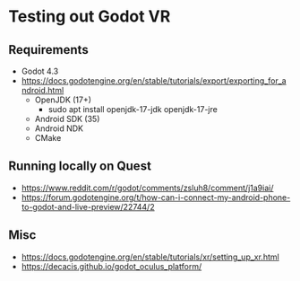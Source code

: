 # Testing out Godot VR

## Requirements

* Godot 4.3
* https://docs.godotengine.org/en/stable/tutorials/export/exporting_for_android.html
  * OpenJDK (17+)
    * sudo apt install openjdk-17-jdk openjdk-17-jre
  * Android SDK (35)
  * Android NDK
  * CMake

## Running locally on Quest

* https://www.reddit.com/r/godot/comments/zsluh8/comment/j1a9iai/
* https://forum.godotengine.org/t/how-can-i-connect-my-android-phone-to-godot-and-live-preview/22744/2

## Misc

* https://docs.godotengine.org/en/stable/tutorials/xr/setting_up_xr.html
* https://decacis.github.io/godot_oculus_platform/
